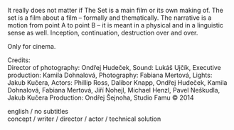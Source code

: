 It really does not matter if The Set is a main film or its
own making of. The set is a film about a film – formally and
thematically. The narrative is a motion from point A to point B
– it is meant in a physical and in a linguistic sense as well.
Inception, continuation, destruction over and over.

Only for cinema. 

Credits:  
Director of photography: Ondřej Hudeček, Sound: Lukáš Ujčík,
Executive production: Kamila Dohnalová, Photography: Fabiana
Mertová, Lights: Jakub Kučera, Actors: Phillip Ross, Dalibor
Knapp, Ondřej Hudeček, Kamila Dohnalová, Fabiana Mertová, Jiří
Nohejl, Michael Henzl, Pavel Neškudla, Jakub Kučera
Production: Ondřej Šejnoha, Studio Famu © 2014

english / no subtitles  
concept / writer / director / actor / technical solution 